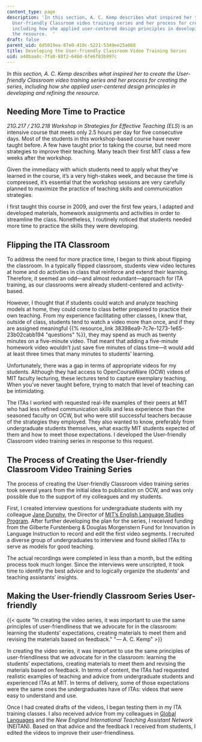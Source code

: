 ```yaml
---
content_type: page
description: 'In this section, A. C. Kemp describes what inspired her to create the
  User-friendly Classroom video training series and her process for creating the series,
  including how she applied user-centered design principles in developing and refining
  the resource.  '
draft: false
parent_uid: 6d5019ea-87e0-410c-5221-5349ee25a668
title: Developing the User-friendly Classroom Video Training Series
uid: a40baa8c-7fa8-88f2-648d-6fe6f83b997c
---
```

_In this section, A. C. Kemp describes what inspired her to create the User-friendly Classroom video training series and her process for creating the series, including how she applied user-centered design principles in developing and refining the resource._

## Needing More Time to Practice

_21G.217_ _/_ _21G.218_ _Workshop in Strategies for Effective Teaching (ELS_) is an intensive course that meets only 2.5 hours per day for five consecutive days. Most of the students in this workshop-based course have never taught before. A few have taught prior to taking the course, but need more strategies to improve their teaching. Many teach their first MIT class a few weeks after the workshop.

Given the immediacy with which students need to apply what they’ve learned in the course, it’s a very high-stakes week, and because the time is compressed, it’s essential that the workshop sessions are very carefully planned to maximize the practice of teaching skills and communication strategies.

I first taught this course in 2009, and over the first few years, I adapted and developed materials, homework assignments and activities in order to streamline the class. Nonetheless, I routinely noticed that students needed more time to practice the skills they were developing.

## Flipping the ITA Classroom

To address the need for more practice time, I began to think about flipping the classroom. In a typically flipped classroom, students view video lectures at home and do activities in class that reinforce and extend their learning. Therefore, it seemed an odd—and almost redundant—approach for ITA training, as our classrooms were already student-centered and activity-based.

However, I thought that if students could watch and analyze teaching models at home, they could come to class better prepared to practice their own teaching. From my experience facilitating other classes, I knew that, outside of class, students tend to watch a video more than once, and if they are assigned meaningful {{% resource_link 38398ea9-7c7e-1273-1e65-23b02cabb194 "questions" %}}, they may spend as much as twenty minutes on a five-minute video. That meant that adding a five-minute homework video wouldn’t just save five minutes of class time—it would add at least three times that many minutes to students’ learning.

Unfortunately, there was a gap in terms of appropriate videos for my students. Although they had access to OpenCourseWare (OCW) videos of MIT faculty lecturing, these lectures tend to capture exemplary teaching. When you’ve never taught before, trying to match that level of teaching can be intimidating.

The ITAs I worked with requested real-life examples of their peers at MIT who had less refined communication skills and less experience than the seasoned faculty on OCW, but who were still successful teachers because of the strategies they employed. They also wanted to know, preferably from undergraduate students themselves, what exactly MIT students expected of them and how to meet those expectations. I developed the User-friendly Classroom video training series in response to this request. 

## The Process of Creating the User-friendly Classroom Video Training Series

The process of creating the User-friendly Classroom video training series took several years from the initial idea to publication on OCW, and was only possible due to the support of my colleagues and my students. 

First, I created interview questions for undergraduate students with my colleague [Jane Dunphy](https://languages.mit.edu/people/jane-dunphy/), the Director of [MIT’s English Language Studies Program](https://cmsw.mit.edu/english-language-studies/). After further developing the plan for the series, I received funding from the Gilberte Furstenberg & Douglas Morgenstern Fund for Innovation in Language Instruction to record and edit the first video segments. I recruited a diverse group of undergraduates to interview and found skilled ITAs to serve as models for good teaching.

The actual recordings were completed in less than a month, but the editing process took much longer. Since the interviews were unscripted, it took time to identify the best advice and to logically organize the students’ and teaching assistants’ insights.

## Making the User-friendly Classroom Series User-friendly

{{< quote "In creating the video series, it was important to use the same principles of user-friendliness that we advocate for in the classroom: learning the students’ expectations, creating materials to meet them and revising the materials based on feedback." "— A. C. Kemp" >}}

In creating the video series, it was important to use the same principles of user-friendliness that we advocate for in the classroom: learning the students’ expectations, creating materials to meet them and revising the materials based on feedback. In terms of content, the ITAs had requested realistic examples of teaching and advice from undergraduate students and experienced ITAs at MIT. In terms of delivery, some of those expectations were the same ones the undergraduates have of ITAs: videos that were easy to understand and use. 

Once I had created drafts of the videos, I began testing them in my ITA training classes. I also received advice from my colleagues in [Global Languages](http://mitgsl.mit.edu/) and the _New England_ _International Teaching Assistant Network_ (NEITAN). Based on that advice and the feedback I received from students, I edited the videos to improve their user-friendliness.
